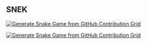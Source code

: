 ## SNEK 

[![Generate Snake Game from GitHub Contribution Grid](https://github.com/Exios66/snek/actions/workflows/snake.yml/badge.svg)](https://github.com/Exios66/snek/actions/workflows/snake.yml)

[![Generate Snake Game from GitHub Contribution Grid](https://github.com/Exios66/snek/actions/workflows/generate-snake-game-from-github-contribution-grid.yml/badge.svg?event=check_run)](https://github.com/Exios66/snek/actions/workflows/generate-snake-game-from-github-contribution-grid.yml)
